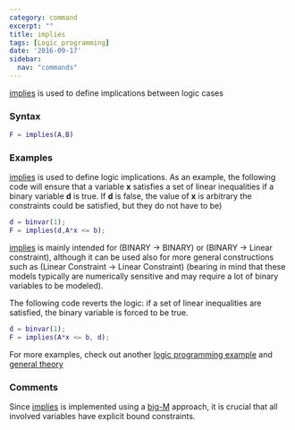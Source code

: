 ```yaml
---
category: command
excerpt: ""
title: implies
tags: [Logic programming]
date: '2016-09-17'
sidebar:
  nav: "commands"
---
```


[implies](/command/implies) is used to define implications between logic cases

### Syntax

````matlab
F = implies(A,B)
````

### Examples

[implies](/command/implies) is used to define logic implications. As an example, the following code will ensure that a variable **x** satisfies a set of linear inequalities if a binary variable **d** is true. If **d** is false, the value of **x** is arbitrary the constraints could be satisfied, but they do not have to be)

````matlab
d = binvar(1);
F = implies(d,A*x <= b);
````

[implies](/command/implies) is mainly intended for (BINARY -> BINARY) or (BINARY -> Linear constraint), although it can be used also for more general constructions such as (Linear Constraint -> Linear Constraint) (bearing in mind that these models typically are numerically sensitive and may require a lot of binary variables to be modeled).

The following code reverts the logic: if a set of linear inequalities are satisfied, the binary variable is forced to be true.

````matlab
d = binvar(1);
F = implies(A*x <= b, d);
````

For more examples, check out another [logic programming example](/modellingif) and [general theory](/tutorial/logicprogramming)

### Comments
Since [implies](/command/implies) is implemented using a [big-M](/tutorial/bigmandconvexhulls) approach, it is crucial that all involved variables have explicit bound constraints.
